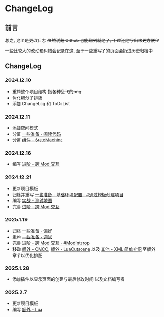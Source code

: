 # ChangeLog

## 前言

总之, 这里是更改日志 <del>虽然说翻 Github 也能翻到就是了, 不过还是写出来更方便(?</del>

一些比较大的改动和纠错会记录在这, 至于一些重写了的页面会扔进历史归档中


## ChangeLog

### 2024.12.10
* 重构整个项目结构 <del>指各种乱飞的png</del>
* 优化细分了排版
* 添加 ChangeLog 和 ToDoList

### 2024.12.11
* 添加夜间模式
* 分离 [一些准备 - 阅读代码](../coding_setup/code_reading.md)
* 分离 [组件 - StateMachine](../components/statemachine.md)

### 2024.12.16
* 编写 [进阶 - 跨 Mod 交互](../advanced/cross_mod_interactions.md)

### 2024.12.21
* 更新项目模板
* 归档并重写 [一些准备 - 基础环境配置 - #通过模板创建项目](../coding_setup/basic_env.md)
* 编写 [实战 - 测试地图](../coding_challenges/test_map.md)
* 完善 [进阶 - 跨 Mod 交互](../advanced/cross_mod_interactions.md)

### 2025.1.19
* 归档 [一些准备 - 偏好](../arc/preference.md)
* 重构 [一些准备 - 调试](../coding_setup/debug.md)
* 完善 [进阶 - 跨 Mod 交互 - #ModInterop](../advanced/cross_mod_interactions.md)
* 移动 [额外 - CMCC](../extra/cmcc/index.md), [额外 - LuaCutscene](../extra/lua_cutscene/begin.md) 以及 [其他 - XML 简单介绍](../extra/xml/xml_speedrun.md) 至额外章节以优化排版

### 2025.1.28
* 添加插件以显示页面的创建与最后修改时间 以及文档编写者

### 2025.2.7
* 更新项目模板
* 编写 [额外 - Lua](../extra/lua/begin.md)

